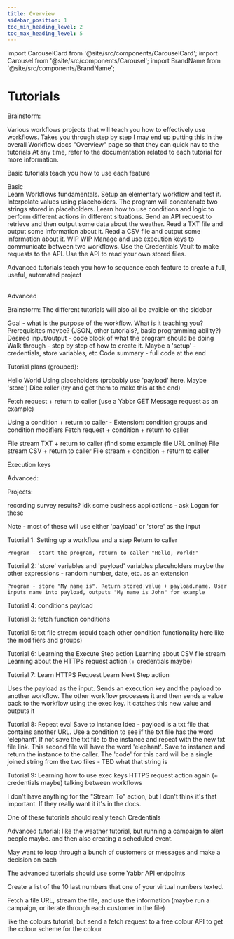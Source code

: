```yaml
---
title: Overview
sidebar_position: 1
toc_min_heading_level: 2
toc_max_heading_level: 5
---
```


import CarouselCard from '@site/src/components/CarouselCard';
import Carousel from '@site/src/components/Carousel';
import BrandName from '@site/src/components/BrandName';

# Tutorials 

Brainstorm:

Various workflows projects that will teach you how to effectively use workflows. Takes you through step by step
I may end up putting this in the overall Workflow docs "Overview" page so that they can quick nav to the tutorials
At any time, refer to the documentation related to each tutorial for more information.

Basic tutorials teach you how to use each feature

<div className="subheader">Basic</div>

<Carousel>
    <CarouselCard code='"value": "Hello, World!"' name="Tutorial 1: Hello, World!" link="./basic/hello-world">Learn Workflows fundamentals. Setup an elementary workflow and test it.</CarouselCard>
    <CarouselCard code='"message": "My name is Alex"' name="Tutorial 2: Placeholders" link="./basic/placeholders">Interpolate values using placeholders. The program will concatenate two strings stored in placeholders.</CarouselCard>
    <CarouselCard code='"size": "Medium"' name="Tutorial 3: Conditions" link="./basic/conditions">Learn how to use conditions and logic to perform different actions in different situations.</CarouselCard>
    <CarouselCard code='"message": "Dangerous weather: Violent Rain. Be cautious."' name="Tutorial 4: Fetch Requests" link="./basic/fetch-requests">Send an API request to retrieve and then output some data about the weather.</CarouselCard>
    <CarouselCard code='"containsLoremIpsum": true, "thirdSentence": "Duis aute irure dolor in reprehenderit in voluptate velit esse cillum dolore eu fugiat nulla pariatur"' name="Tutorial 5: TXT File Stream" link="./basic/txt-file-stream">Read a TXT file and output some information about it.</CarouselCard>
    <CarouselCard code='"containsRed": ["White", "Silver", "Gray", "Red", "Maroon", "Yellow", "Olive", "Fuchsia", "Purple"]' name="Tutorial 6: CSV File Stream" link="./basic/csv-file-stream">Read a CSV file and output some information about it.</CarouselCard>
    <CarouselCard code='WIP' name="Tutorial 7: HTTPS Request" link="./basic/https-request">WIP</CarouselCard>
    <CarouselCard code='WIP' name="Tutorial 8: Repeating a Step" link="./basic/repeating-step">WIP</CarouselCard>
    <CarouselCard code='"message": "Payload is sufficient"' name="Tutorial 9: Execution Keys" link="./basic/execution-keys">Manage and use execution keys to communicate between two workflows.</CarouselCard>
    <CarouselCard code='WIP' name="Tutorial 10: Fetch Request #2" link="./basic/fetch-request-two">Use the Credentials Vault to make requests to the <BrandName type="name"/> API.</CarouselCard>
    <CarouselCard code='WIP' name="Tutorial 11: API File Stream" link="./basic/api-file-stream">Use the <BrandName type="name"/> API to read your own stored files.</CarouselCard>
</Carousel>


Advanced tutorials teach you how to sequence each feature to create a full, useful, automated project

<br/>

<div className="subheader">Advanced</div>

<Carousel>
    <CarouselCard code='"value": "Hello, World!"' name="Tutorial 1: Hello, World!" />
    <CarouselCard code='"stored1": "Hello", "stored2": "World!"' name="Tutorial 2: Placeholders" />
    <CarouselCard code='"messageSender": "61400000003", "messageRecipient": "61400000002"' name="Tutorial 3: Fetch Requests" />
    <CarouselCard code='"isMessageLate": true' name="Tutorial 4: Conditions"/>
    <CarouselCard code='"line2": "He owns a car.", "isJohnPresent": true' name="Tutorial 5: TXT File Stream" />
    <CarouselCard code='"status": "Success"' name="Tutorial 6: CSV File Stream" />
    <CarouselCard code='"message": "Step 2 Completed"' name="Tutorial 7: Execution Keys" />
    <CarouselCard code='TBD' name="Tutorial 8: Repeating a Step" />
    <CarouselCard code='"status": "Success"' name="Tutorial 9: Save to Instance" />
</Carousel>




Brainstorm:
The different tutorials will also all be avaible on the sidebar



Goal - what is the purpose of the workflow. What is it teaching you?
Prerequisites maybe? (JSON, other tutorials?, basic programming ability?)
Desired input/output - code block of what the program should be doing
Walk through - step by step of how to create it. Maybe a 'setup' - credentials, store variables, etc
Code summary - full code at the end




Tutorial plans (grouped):


Hello World
Using placeholders (probably use 'payload' here. Maybe 'store')
Dice roller (try and get them to make this at the end)

Fetch request + return to caller (use a Yabbr GET Message request as an example)

Using a condition + return to caller - Extension: condition groups and condition modifiers
Fetch request + condition + return to caller

File stream TXT + return to caller (find some example file URL online)
File stream CSV + return to caller
File stream + condition + return to caller

Execution keys

Advanced:




Projects:

recording survey results? idk some business applications - ask Logan for these



Note - most of these will use either 'payload' or 'store' as the input

Tutorial 1:
Setting up a workflow and a step
Return to caller

    Program - start the program, return to caller "Hello, World!"

Tutorial 2:
'store' variables and 'payload' variables
placeholders
maybe the other expressions - random number, date, etc. as an extension

    Program - store "My name is". Return stored value + payload.name. User inputs name into payload, outputs "My name is John" for example


Tutorial 4:
conditions
payload



Tutorial 3:
fetch function
conditions



Tutorial 5:
txt file stream
(could teach other condition functionality here like the modifiers and groups)


Tutorial 6:
Learning the Execute Step action
Learning about CSV file stream
Learning about the HTTPS request action (+ credentials maybe)

Tutorial 7: 
Learn HTTPS Request
Learn Next Step action


Uses the payload as the input. Sends an execution key and the payload to another workflow. The other workflow processes it and then sends a value back to the workflow using the exec key. It catches this new value and outputs it


Tutorial 8:
Repeat eval
Save to instance
Idea - payload is a txt file that contains another URL. Use a condition to see if the txt file has the word 'elephant'. If not save the txt file to the instance and repeat with the new txt file link. This second file will have the word 'elephant'. Save to instance and return the instance to the caller.
The 'code' for this card will be a single joined string from the two files - TBD what that string is

Tutorial 9:
Learning how to use exec keys
HTTPS request action again (+ credentials maybe)
talking between workflows


I don't have anything for the "Stream To" action, but I don't think it's that important. If they really want it it's in the docs.

One of these tutorials should really teach Credentials

[comment]: <> (need to figure out a way to incorporate HTTPS requests. Maybe I can put them in Fetch Requests Part 2.)





Advanced tutorial:
like the weather tutorial, but running a campaign to alert people maybe. and then also creating a scheduled event.

May want to loop through a bunch of customers or messages and make a decision on each

The advanced tutorials should use some Yabbr API endpoints


Create a list of the 10 last numbers that one of your virtual numbers texted.



Fetch a file URL, stream the file, and use the information (maybe run a campaign, or iterate through each customer in the file)


like the colours tutorial, but send a fetch request to a free colour API to get the colour scheme for the colour
